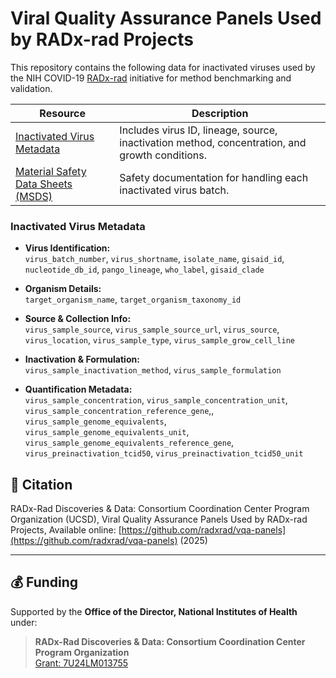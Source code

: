 # Viral Quality Assurance Panels Used by RADx-rad Projects

This repository contains the following data for inactivated viruses used by the NIH COVID-19 [RADx-rad](https://www.nih.gov/research-training/medical-research-initiatives/radx/radx-programs#radx-rad) initiative for method benchmarking and validation.

| Resource | Description |
|----------|-------------|
| [Inactivated Virus Metadata](RADx-rad_inactivated_virus_metadata.csv) | Includes virus ID, lineage, source, inactivation method, concentration, and growth conditions. |
| [Material Safety Data Sheets (MSDS)](msds) | Safety documentation for handling each inactivated virus batch. |

### Inactivated Virus Metadata

- **Virus Identification:**  
  `virus_batch_number`, `virus_shortname`, `isolate_name`, `gisaid_id`, `nucleotide_db_id`, `pango_lineage`, `who_label`, `gisaid_clade`

- **Organism Details:**  
  `target_organism_name`, `target_organism_taxonomy_id`

- **Source & Collection Info:**  
  `virus_sample_source`, `virus_sample_source_url`, `virus_source`, `virus_location`, `virus_sample_type`, `virus_sample_grow_cell_line`

- **Inactivation & Formulation:**  
  `virus_sample_inactivation_method`, `virus_sample_formulation`

- **Quantification Metadata:**  
  `virus_sample_concentration`, `virus_sample_concentration_unit`, `virus_sample_concentration_reference_gene`,,  
  `virus_sample_genome_equivalents`, `virus_sample_genome_equivalents_unit`, `virus_sample_genome_equivalents_reference_gene`,  
  `virus_preinactivation_tcid50`, `virus_preinactivation_tcid50_unit`


## 📝 Citation

RADx-Rad Discoveries & Data: Consortium Coordination Center Program Organization (UCSD), Viral Quality Assurance Panels Used by RADx-rad Projects, Available online: [https://github.com/radxrad/vqa-panels](https://github.com/radxrad/vqa-panels) (2025)

---

## 💰 Funding

Supported by the **Office of the Director, National Institutes of Health** under:

> **RADx-Rad Discoveries & Data: Consortium Coordination Center Program Organization**  
> [Grant: 7U24LM013755](https://reporter.nih.gov/project-details/10745886)